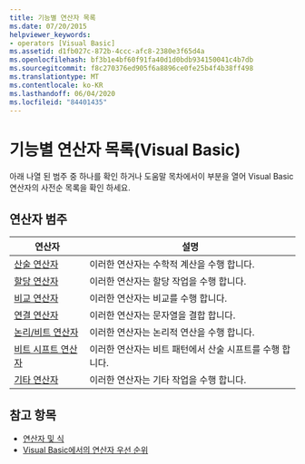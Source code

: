 ```yaml
---
title: 기능별 연산자 목록
ms.date: 07/20/2015
helpviewer_keywords:
- operators [Visual Basic]
ms.assetid: d1fb027c-872b-4ccc-afc8-2380e3f65d4a
ms.openlocfilehash: bf3b1e4bf60f91fa40d1d0bdb934150041c4b7db
ms.sourcegitcommit: f8c270376ed905f6a8896ce0fe25b4f4b38ff498
ms.translationtype: MT
ms.contentlocale: ko-KR
ms.lasthandoff: 06/04/2020
ms.locfileid: "84401435"
---
```

# <a name="operators-listed-by-functionality-visual-basic"></a>기능별 연산자 목록(Visual Basic)
아래 나열 된 범주 중 하나를 확인 하거나 도움말 목차에서이 부분을 열어 Visual Basic 연산자의 사전순 목록을 확인 하세요.  
  
## <a name="categories-of-operators"></a>연산자 범주  
  
|연산자|설명|  
|---------------|-----------------|  
|[산술 연산자](arithmetic-operators.md)|이러한 연산자는 수학적 계산을 수행 합니다.|  
|[할당 연산자](assignment-operators.md)|이러한 연산자는 할당 작업을 수행 합니다.|  
|[비교 연산자](comparison-operators.md)|이러한 연산자는 비교를 수행 합니다.|  
|[연결 연산자](concatenation-operators.md)|이러한 연산자는 문자열을 결합 합니다.|  
|[논리/비트 연산자](logical-bitwise-operators.md)|이러한 연산자는 논리적 연산을 수행 합니다.|  
|[비트 시프트 연산자](bit-shift-operators.md)|이러한 연산자는 비트 패턴에서 산술 시프트를 수행 합니다.|  
|[기타 연산자](miscellaneous-operators.md)|이러한 연산자는 기타 작업을 수행 합니다.|  
  
## <a name="see-also"></a>참고 항목

- [연산자 및 식](../../programming-guide/language-features/operators-and-expressions/index.md)
- [Visual Basic에서의 연산자 우선 순위](operator-precedence.md)
